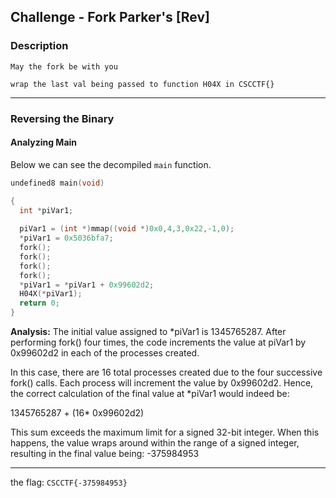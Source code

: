 ## Challenge - Fork Parker's [Rev]

### Description

```
May the fork be with you

wrap the last val being passed to function H04X in CSCCTF{}
```

---

### Reversing the Binary 

#### Analyzing Main

Below we can see the decompiled ```main``` function. 

```c
undefined8 main(void)

{
  int *piVar1;
  
  piVar1 = (int *)mmap((void *)0x0,4,3,0x22,-1,0);
  *piVar1 = 0x5036bfa7;
  fork();
  fork();
  fork();
  fork();
  *piVar1 = *piVar1 + 0x99602d2;
  H04X(*piVar1);
  return 0;
}

```

**Analysis:** The initial value assigned to *piVar1 is 1345765287. After performing fork() four times, the code increments the value at piVar1 by 0x99602d2 in each of the processes created.

In this case, there are 16 total processes created due to the four successive fork() calls. Each process will increment the value by 0x99602d2. Hence, the correct calculation of the final value at *piVar1 would indeed be:

1345765287 + (16* 0x99602d2)

This sum exceeds the maximum limit for a signed 32-bit integer. When this happens, the value wraps around within the range of a signed integer, resulting in the final value being: -375984953

---


the flag: ```CSCCTF{-375984953}```





